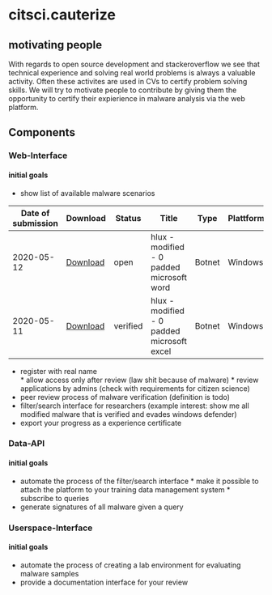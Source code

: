 # citsci.cauterize

## motivating people

With regards to open source development and stackeroverflow we see that technical experience and solving real world problems is always a valuable activity. Often these activites are used in CVs to certify problem solving skills. 
We will try to motivate people to contribute by giving them the opportunity to certify their expierience in malware analysis via the web platform.

## Components
### Web-Interface
#### initial goals
* show list of available malware scenarios

| Date of submission | Download | Status | Title | Type | Plattform | Evasion against | Author | 
|--------------------|----------|--------|-------|------|-----------|-----------------|--------|
| 2020-05-12 | [Download]() | open    | hlux - modified - 0 padded microsoft word  | Botnet | Windows | Windows Defender | boneymoy88 |
| 2020-05-11 | [Download]() | verified | hlux - modified - 0 padded microsoft excel | Botnet | Windows | Windows Defender | dnk0| 
        
* register with real name      
        * allow access only after review (law shit because of malware)
        * review applications by admins (check with requirements for citizen science)
* peer review process of malware verification (definition is todo)
* filter/search interface for researchers (example interest: show me all modified malware that is verified and evades windows defender)
* export your progress as a experience certificate 
### Data-API
#### initial goals
* automate the process of the filter/search interface 
        * make it possible to attach the platform to your training data management system
        * subscribe to queries
* generate signatures of all malware given a query
### Userspace-Interface
#### initial goals
* automate the process of creating a lab environment for evaluating malware samples
* provide a documentation interface for your review

